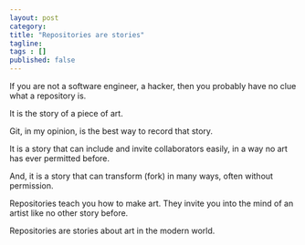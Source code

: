 ```yaml
---
layout: post 
category: 
title: "Repositories are stories"
tagline: 
tags : [] 
published: false
---
```


If you are not a software engineer, a hacker, then you probably have no clue what a  repository is. 

It is the story of a piece of art.

Git, in my opinion, is the best way to record that story.

It is a story that can include and invite collaborators easily, in a way no art has ever permitted before.

And, it is a story that can transform (fork) in many ways, often without permission.

Repositories teach you how to make art. They invite you into the mind of an artist like no other story before.

Repositories are stories about art in the modern world.
